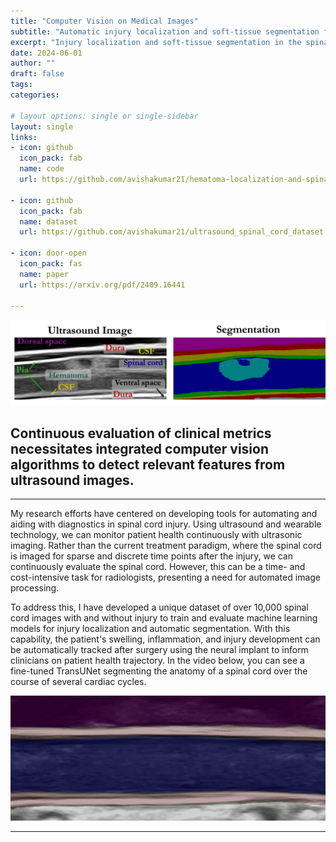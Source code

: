 ```yaml
---
title: "Computer Vision on Medical Images"
subtitle: "Automatic injury localization and soft-tissue segmentation for spinal cord injury management"
excerpt: "Injury localization and soft-tissue segmentation in the spinal cord for continuous and automatic diagnosis"
date: 2024-06-01
author: ""
draft: false
tags:
categories:

# layout options: single or single-sidebar
layout: single
links:
- icon: github
  icon_pack: fab
  name: code
  url: https://github.com/avishakumar21/hematoma-localization-and-spinal-cord-segmentation
  
- icon: github
  icon_pack: fab
  name: dataset
  url: https://github.com/avishakumar21/ultrasound_spinal_cord_dataset

- icon: door-open
  icon_pack: fas
  name: paper
  url: https://arxiv.org/pdf/2409.16441

---
```


![Segmentation](segmentation.png)

## Continuous evaluation of clinical metrics necessitates integrated computer vision algorithms to detect relevant features from ultrasound images. 

---

My research efforts have centered on developing tools for automating and aiding with diagnostics in spinal cord injury. Using ultrasound and wearable technology, we can monitor patient health continuously with ultrasonic imaging. Rather than the current treatment paradigm, where the spinal cord is imaged for sparse and discrete time points after the injury, we can continuously evaluate the spinal cord. However, this can be a time- and cost-intensive task for radiologists, presenting a need for automated image processing. 

To address this, I have developed a unique dataset of over 10,000 spinal cord images with and without injury to train and evaluate machine learning models for injury localization and automatic segmentation. With this capability, the patient's swelling, inflammation, and injury development can be automatically tracked after surgery using the neural implant to inform clinicians on patient health trajectory. In the video below, you can see a fine-tuned TransUNet segmenting the anatomy of a spinal cord over the course of several cardiac cycles.  

<div align="center">
  <img src="transunet_segmentation.gif" alt="Segmentation" style="max-width: 100%; height: auto;" loop>
</div>

---
